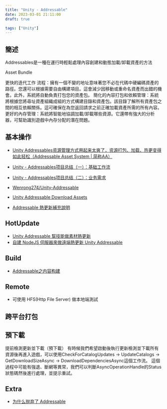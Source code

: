 ```yaml
---
title: "Unity - Addressable"
date: 2023-03-01 21:11:00
draft: true

tags: ["Unity"]
---
```


## 簡述
Addressables是一種在運行時輕鬆處理內容創建和動態加載/卸載資產的方法


Asset Bundle

更快的迭代工作 流程：擁有一個不變的地址意味著您不必在代碼中硬編碼資產的路徑。您還可以根據需要自由構建項目。這會減少因移動或重命名資產而出錯的機會。此外，系統將自動負責打包您的資產包。
簡化的內容打包和依賴管理：系統將根據您將尋址資產組織成組的方式構建目錄和資產包。該目錄了解所有資產包之間的相互依賴關係。這可確保在為您返回請求之前正確加載資產所需的所有內容。
更好的內存管理：系統將智能地協調加載/卸載哪些資源。它還帶有強大的分析器，可幫助識別遊戲中內存分配的潛在問題。


## 基本操作
- [Unity Addressables资源管理方式用起来太爽了，资源打包、加载、热更变得如此轻松（Addressable Asset System | 简称AA）](https://blog.csdn.net/linxinfa/article/details/122390621)
- [Unity - Addressables项目总结（一）：基础工作流](https://zhuanlan.zhihu.com/p/588120058)
- [Unity - Addressables项目总结（二）：业务需求](https://zhuanlan.zhihu.com/p/592124758)
- [Wenrong274/Unity-Addressable](https://github.com/Wenrong274/Unity-Addressable)




- [Unity Addressable Download Assets](https://wenrongdev.com/posts/unity-addressable_download_assets/)
- [Addressable 熱更新補充說明](https://hackmd.io/@kcy0314/HJn5zOT-q)

## HotUpdate 
- [Unity Addressable 幫技能做素材熱更新](https://www.youtube.com/watch?v=bCObS3teFGM)
- [自建 NodeJS 伺服器來做遠端熱更新 Unity Addressable](https://www.youtube.com/watch?v=dfSws1QQmKo)

## Build
- [Addressable之内容构建](https://zhuanlan.zhihu.com/p/500535555)

## Remote
- 可使用 HFS(Http File Server) 做本地端測試

## 跨平台打包

## 預下載
提前檢測更新並下載（預下載）
有時候我們希望啟動後執行更新檢測並下載所有資源後再進入遊戲，可以使用CheckForCatalogUpdates -> UpdateCatalogs -> GetDownloadSizeAsync -> DownloadDependenciesAsync這個工作流。
這個過程中可能有強退、斷網等異常，我們可以判斷AsyncOperationHandle的Status狀態碼然後進行處理，並提示重試。

## Extra
- [为什么抛弃了 Addressable](http://www.liuocean.com/2022/06/24/wei-shen-me-pao-qi-le-addressable/)
